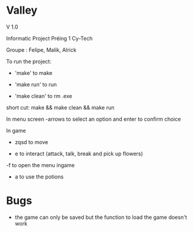 # Valley
V 1.0

Informatic Project Préing 1 Cy-Tech

Groupe : Felipe, Malik, Alrick

To run the project:
- 'make' to make

- 'make run' to run

- 'make clean' to rm .exe


short cut: make && make clean && make run 

In menu screen
-arrows to select an option and enter to confirm choice

In game
- zqsd to move

- e to interact (attack, talk, break and pick up flowers)

-f to open the menu ingame

-  a to use the potions

# Bugs

- the game can only be saved but the function to load the game doesn't work
